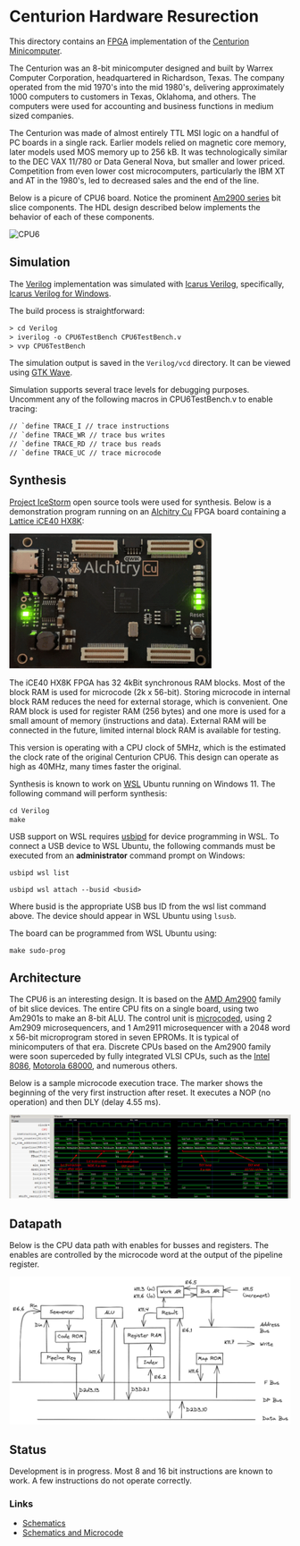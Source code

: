 # Centurion Hardware Resurection

This directory contains an [FPGA](https://en.wikipedia.org/wiki/Field-programmable_gate_array) implementation of the [Centurion Minicomputer](https://github.com/Nakazoto/CenturionComputer/wiki).

The Centurion was an 8-bit minicomputer designed and built by Warrex Computer Corporation, headquartered in Richardson, Texas. The company operated from the mid 1970's into the mid 1980's, delivering approximately 1000 computers to customers in Texas, Oklahoma, and others. The computers were used for accounting and business functions in medium sized companies.

The Centurion was made of almost entirely TTL MSI logic on a handful of PC boards in a single rack. Earlier models relied on magnetic core memory, later models used MOS memory up to 256 kB. It was technologically similar to the DEC VAX 11/780 or Data General Nova, but smaller and lower priced. Competition from even lower cost microcomputers, particularly the IBM XT and AT in the 1980's, led to decreased sales and the end of the line.

Below is a picure of CPU6 board. Notice the prominent [Am2900 series](https://en.wikipedia.org/wiki/AMD_Am2900) bit slice components. The HDL design described below implements the behavior of each of these components.

![CPU6](https://github.com/Nakazoto/CenturionComputer/raw/main/Computer/CPU6%20Board/HiRes%20Photos/CPU6_HiRes_Scan_Front.jpg "CPU6")

## Simulation

The [Verilog](https://en.wikipedia.org/wiki/Verilog) implementation was simulated with [Icarus Verilog](http://iverilog.icarus.com/), specifically, [Icarus Verilog for Windows](https://bleyer.org/icarus/).

The build process is straightforward:

```
> cd Verilog
> iverilog -o CPU6TestBench CPU6TestBench.v
> vvp CPU6TestBench
```

The simulation output is saved in the ```Verilog/vcd``` directory. It can be viewed using [GTK Wave](http://gtkwave.sourceforge.net/).

Simulation supports several trace levels for debugging purposes. Uncomment any of the following macros in CPU6TestBench.v to enable tracing:

```
// `define TRACE_I // trace instructions
// `define TRACE_WR // trace bus writes
// `define TRACE_RD // trace bus reads
// `define TRACE_UC // trace microcode
```

## Synthesis

[Project IceStorm](https://clifford.at/icestorm) open source tools were used for synthesis. Below is a demonstration program running on an [Alchitry Cu](https://alchitry.com/boards/cu) FPGA board containing a [Lattice iCE40 HX8K](https://www.latticesemi.com/iCE40):

![Centurion1](images/cylon.gif "Running code")

The iCE40 HX8K FPGA has 32 4kBit synchronous RAM blocks. Most of the block RAM is used for microcode (2k x 56-bit). Storing microcode in internal block RAM reduces the need for external storage, which is convenient. One RAM block is used for register RAM (256 bytes) and one more is used for a small amount of memory (instructions and data). External RAM will be connected in the future, limited internal block RAM is available for testing.

This version is operating with a CPU clock of 5MHz, which is the estimated the clock rate of the original Centurion CPU6. This design can operate as high as 40MHz, many times faster the original.

Synthesis is known to work on [WSL](https://docs.microsoft.com/en-us/windows/wsl/install) Ubuntu running on Windows 11. The following command will perform synthesis:

```
cd Verilog
make
```

USB support on WSL requires [usbipd](https://devblogs.microsoft.com/commandline/connecting-usb-devices-to-wsl) for device programming in WSL. To connect a USB device to WSL Ubuntu, the following commands must be executed from an **administrator** command prompt on Windows:

```
usbipd wsl list
```
```
usbipd wsl attach --busid <busid>
```

Where busid is the appropriate USB bus ID from the wsl list command above. The device should appear in WSL Ubuntu using ```lsusb```.

The board can be programmed from WSL Ubuntu using:

```
make sudo-prog
```

## Architecture

The CPU6 is an interesting design. It is based on the [AMD Am2900](https://en.wikipedia.org/wiki/AMD_Am2900) family of bit slice devices. The entire CPU fits on a single board, using two Am2901s to make an 8-bit ALU. The control unit is [microcoded](https://en.wikipedia.org/wiki/Microcode), using 2 Am2909 microsequencers, and 1 Am2911 microsequencer with a 2048 word x 56-bit microprogram stored in seven EPROMs. It is typical of minicomputers of that era. Discrete CPUs based on the Am2900 family were soon superceded by fully integrated VLSI CPUs, such as the [Intel 8086](https://en.wikipedia.org/wiki/Intel_8086), [Motorola 68000](https://en.wikipedia.org/wiki/Motorola_68000), and numerous others.

Below is a sample microcode execution trace. The marker shows the beginning of the very first instruction after reset. It executes a NOP (no operation) and then DLY (delay 4.55 ms).

![DCX Instruction](images/NOP_DLY.png "DCX Instruction Execution")

## Datapath

Below is the CPU data path with enables for busses and registers. The enables are controlled by the microcode word at the output of the pipeline register.

![Data path](images/Datapath.png "Data path")

## Status

Development is in progress. Most 8 and 16 bit instructions are known to work. A few instructions do not operate correctly.

### Links

 * [Schematics](https://github.com/Meisaka/CenMiniCom)
 * [Schematics and Microcode](https://github.com/sjsoftware/centurion-cpu6)
